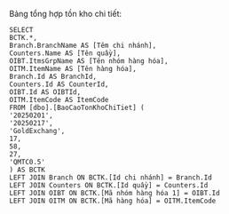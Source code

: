 Bảng tổng hợp tồn kho chi tiết:

    SELECT 
    BCTK.*,
    Branch.BranchName AS [Têm chi nhánh],
    Counters.Name AS [Tên quầy],
    OIBT.ItmsGrpName AS [Tên nhóm hàng hóa],
    OITM.ItemName AS [Tên hàng hóa],
    Branch.Id AS BranchId,
    Counters.Id AS CounterId,
    OIBT.Id AS OIBTId,
    OITM.ItemCode AS ItemCode
    FROM [dbo].[BaoCaoTonKhoChiTiet] (
    '20250201',
    '20250217',
    'GoldExchang',
    17,
    58,
    27,
    'QMTC0.5'
    ) AS BCTK
    LEFT JOIN Branch ON BCTK.[Id chi nhánh] = Branch.Id
    LEFT JOIN Counters ON BCTK.[Id quầy] = Counters.Id
    LEFT JOIN OIBT ON BCTK.[Mã nhóm hàng hóa 1] = OIBT.Id
    LEFT JOIN OITM ON BCTK.[Mã hàng hóa] = OITM.ItemCode
    
